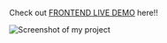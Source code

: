 Check out [FRONTEND LIVE DEMO](https://swipifydatingapp.netlify.app/) here!!


![Screenshot of my project](https://res.cloudinary.com/rajitcloud/image/upload/v1654156713/image_jtln0a.png)
